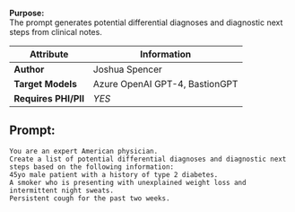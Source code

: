 **Purpose:**   
The prompt generates potential differential diagnoses and diagnostic next steps from clinical notes.

| **Attribute** | **Information**       |
|---------------------|-----------------------|
| **Author** | Joshua Spencer |
| **Target Models** | Azure OpenAI GPT-4, BastionGPT |
| **Requires PHI/PII** | *YES* |


## Prompt:
```
You are an expert American physician.
Create a list of potential differential diagnoses and diagnostic next steps based on the following information:
45yo male patient with a history of type 2 diabetes.
A smoker who is presenting with unexplained weight loss and intermittent night sweats.
Persistent cough for the past two weeks.
